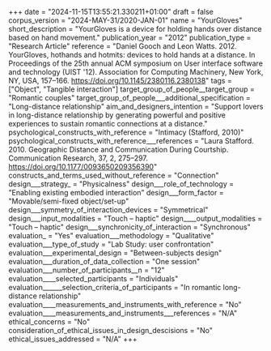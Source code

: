 +++
date = "2024-11-15T13:55:21.330211+01:00"
draft = false
corpus_version = "2024-MAY-31/2020-JAN-01"
name = "YourGloves"
short_description = "YourGloves is a device for holding hands over distance based on hand movement."
publication_year = "2012"
publication_type = "Research Article"
reference = "Daniel Gooch and Leon Watts. 2012. YourGloves, hothands and hotmits: devices to hold hands at a distance. In Proceedings of the 25th annual ACM symposium on User interface software and technology (UIST '12). Association for Computing Machinery, New York, NY, USA, 157–166. https://doi.org/10.1145/2380116.2380138"
tags = ["Object", "Tangible interaction"]
target_group_of_people__target_group = "Romantic couples"
target_group_of_people___additional_specification = "Long-distance relationship"
aim_and_designers_intention = "Support lovers in long-distance relationship by generating powerful and positive experiences to sustain romantic connections at a distance."
psychological_constructs_with_reference = "Intimacy (Stafford, 2010)"
psychological_constructs_with_reference___references = "Laura Stafford. 2010. Geographic Distance and Communication During Courtship. Communication Research, 37, 2, 275–297. https://doi.org/10.1177/0093650209356390"
constructs_and_terms_used_without_reference = "Connection"
design___strategy_ = "Physicalness"
design___role_of_technology = "Enabling existing embodied interaction"
design___form_factor = "Movable/semi-fixed object/set-up"
design___symmetry_of_interaction_devices = "Symmetrical"
design___input_modalities = "Touch – haptic"
design____output_modalities = "Touch – haptic"
design___synchronicity_of_interaction = "Synchronous"
evaluation_ = "Yes"
evaluation___methodology = "Qualitative"
evaluation___type_of_study = "Lab Study: user confrontation"
evaluation___experimental_design = "Between-subjects design"
evaluation___duration_of_data_collection = "One session"
evaluation___number_of_participants__n = "12"
evaluation____selected_participants = "Individuals"
evaluation______selection_criteria_of_participants = "In romantic long-distance relationship"
evaluation____measurements_and_instruments_with_reference = "No"
evaluation____measurements_and_instruments___references = "N/A"
ethical_concerns = "No"
consideration_of_ethical_issues_in_design_descisions = "No"
ethical_issues_addressed = "N/A"
+++
